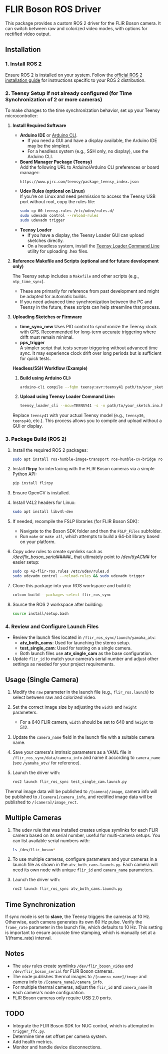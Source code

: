 # FLIR Boson ROS Driver

This package provides a custom ROS 2 driver for the FLIR Boson camera. It can switch between raw and colorized video modes, with options for rectified video output.

## Installation

### 1. Install ROS 2

Ensure ROS 2 is installed on your system. Follow the [official ROS 2 installation guide](https://docs.ros.org/en/) for instructions specific to your ROS 2 distribution.

### 2. Teensy Setup if not already configured (for Time Synchronization of 2 or more cameras)

To make changes to the time synchronization behavior, set up your Teensy microcontroller:

1. **Install Required Software**

   - **Arduino IDE** or [Arduino CLI](https://arduino.github.io/arduino-cli/latest/).  
     - If you need a GUI and have a display available, the Arduino IDE may be the simplest.
     - For a headless system (e.g., SSH only, no display), use the Arduino CLI.
   - **Board Manager Package (Teensy)**  
     Add the following URL to Arduino/Arduino CLI preferences or board manager:  
     ```
     https://www.pjrc.com/teensy/package_teensy_index.json
     ```
   - **Udev Rules (optional on Linux)**  
     If you’re on Linux and need permission to access the Teensy USB port without root, copy the rules file:
     ```bash
     sudo cp 00-teensy.rules /etc/udev/rules.d/
     sudo udevadm control --reload-rules
     sudo udevadm trigger
     ```
   - **Teensy Loader**  
     - If you have a display, the Teensy Loader GUI can upload sketches directly.
     - On a headless system, install the [Teensy Loader Command Line](https://www.pjrc.com/teensy/loader_cli.html) utility for uploading .hex files.

2. **Reference Makefile and Scripts (optional and for future development only)**

   The Teensy setup includes a `Makefile` and other scripts (e.g., `ntp_time_sync`).  
   - These are primarily for reference from past development and might be adapted for automatic builds.  
   - If you need advanced time synchronization between the PC and Teensy in the future, these scripts can help streamline that process.

3. **Uploading Sketches or Firmware**

   - **time_sync_new**
     Uses PID control to synchronize the Teensy clock with GPS. Recommended for long-term accurate triggering where drift must remain minimal.
   - **pps_trigger**  
     A simpler script that tests sensor triggering without advanced time sync. It may experience clock drift over long periods but is sufficient for quick tests.

   **Headless/SSH Workflow (Example)**  
   1. **Build using Arduino CLI:**  
      ```bash
      arduino-cli compile --fqbn teensy:avr:teensy41 path/to/your_sketch --build-path path/to/desired_build_location
      ```
   2. **Upload using Teensy Loader Command Line:**  
      ```bash
      teensy_loader_cli --mcu=TEENSY41 -s -v path/to/your_sketch.ino.hex
      ```

   Replace `teensy41` with your actual Teensy model (e.g., `teensy36`, `teensy40`, etc.). This process allows you to compile and upload without a GUI or display.

### 3. Package Build (ROS 2)

1. Install the required ROS 2 packages:

   ```bash
   sudo apt install ros-humble-image-transport ros-humble-cv-bridge ros-humble-camera-info-manager
   ```

2. Install **flirpy** for interfacing with the FLIR Boson cameras via a simple Python API:

   ```bash
   pip install flirpy
   ```

3. Ensure OpenCV is installed.

4. Install V4L2 headers for Linux:

   ```bash
   sudo apt install libv4l-dev
   ```

5. If needed, recompile the FSLP libraries (for FLIR Boson SDK):
   - Navigate to the Boson SDK folder and then the `FSLP_Files` subfolder.
   - Run `make` or `make all`, which attempts to build a 64-bit library based on your platform.

6. Copy udev rules to create symlinks such as _/dev/flir_boson_serial_#####_ that ultimately point to _/dev/ttyACM#_ for easier setup:

   ```bash
   sudo cp 42-flir-ros.rules /etc/udev/rules.d
   sudo udevadm control --reload-rules && sudo udevadm trigger
   ```

7. Clone this package into your ROS workspace and build it:

   ```bash
   colcon build --packages-select flir_ros_sync
   ```

8. Source the ROS 2 workspace after building:

   ```bash
   source install/setup.bash
   ```

### 4. Review and Configure Launch Files

- Review the launch files located in `/flir_ros_sync/launch/yamaha_atv`:
   - **atv_both_cams**: Used for launching the stereo setup.
   - **test_single_cam**: Used for testing on a single camera.
   - Both launch files use **atv_single_cam** as the base configuration.
- Update `flir_id` to match your camera’s serial number and adjust other settings as needed for your project requirements.

## Usage (Single Camera)

1. Modify the `raw` parameter in the launch file (e.g., `flir_ros.launch`) to select between raw and colorized video.
2. Set the correct image size by adjusting the `width` and `height` parameters.
   - For a 640 FLIR camera, `width` should be set to 640 and `height` to 512.
3. Update the `camera_name` field in the launch file with a suitable camera name.
4. Save your camera's intrinsic parameters as a YAML file in `/flir_ros_sync/data/camera_info` and name it according to `camera_name` (see `/yamaha_atv/` for reference).
5. Launch the driver with:

   ```bash
   ros2 launch flir_ros_sync test_single_cam.launch.py
   ```

Thermal image data will be published to `/[camera]/image`, camera info will be published to `/[camera]/camera_info`, and rectified image data will be published to `/[camera]/image_rect`.

## Multiple Cameras

1. The udev rule that was installed creates unique symlinks for each FLIR camera based on its serial number, useful for multi-camera setups. You can list available serial numbers with:

   ```bash
   ls /dev/flir_boson*
   ```

2. To use multiple cameras, configure parameters and your cameras in a launch file as shown in the `atv_both_cams.launch.py`. Each camera will need its own node with unique `flir_id` and `camera_name` parameters.

3. Launch the driver with:

   ```bash
   ros2 launch flir_ros_sync atv_both_cams.launch.py
   ```

## Time Synchronization

If sync mode is set to **slave**, the Teensy triggers the cameras at 10 Hz. Otherwise, each camera generates its own 60 Hz pulse. Verify the `frame_rate` parameter in the launch file, which defaults to 10 Hz. This setting is important to ensure accurate time stamping, which is manually set at a 1/(frame_rate) interval.

## Notes

* The `udev` rules create symlinks `/dev/flir_boson_video` and `/dev/flir_boson_serial` for FLIR Boson cameras.
* The node publishes thermal images to `/[camera_name]/image` and camera info to `/[camera_name]/camera_info`.
* For multiple thermal cameras, adjust the `flir_id` and `camera_name` in each camera's node configuration.
* FLIR Boson cameras only require USB 2.0 ports.

## TODO

* Integrate the FLIR Boson SDK for NUC control, which is attempted in `trigger_ffc.py`.
* Determine time set offset per camera system.
* Add health metrics.
* Monitor and handle device disconnections.

